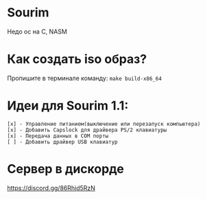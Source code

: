 # Sourim
Недо ос на C, NASM
# Как создать iso образ?
Пропишите в терминале команду: ```make build-x86_64```
# Идеи для Sourim 1.1:
```
[x] - Управление питанием(выключение или перезапуск компьютера)
[x] - Добавить Capslock для драйвера PS/2 клавиатуры
[x] - Передача данных в COM порты
[ ] - Добавить драйвер USB клавиатур
```
# Сервер в дискорде
https://discord.gg/86Rhjd5RzN
